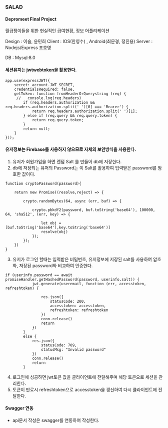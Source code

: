 ### SALAD

#### Depromeet Final Project
월급쟁이들을 위한 현실적인 급여현황, 정보 어플리케이션

Design : 이슬, 윤민희
Client : IOS(한영수) , Android(최문경, 정진용)
Server : Nodejs/Express 조호영

DB : Mysql:8.0

#### 세션유지는 jwtwebtoken을 활용한다.
```
app.use(expressJWT({
    secret: account.JWT_SECRET,
    credentialsRequired: false,
    getToken: function fromHeaderOrQuerystring (req) {
     //   console.log(req.headers)
        if (req.headers.authorization && req.headers.authorization.split(' ')[0] === 'Bearer') {
            return req.headers.authorization.split(' ')[1];
        } else if (req.query && req.query.token) {
            return req.query.token;
        }
        return null;
    }
}));
```

#### 유저정보는 Firebase를 사용하지 않으므로 자체의 보안방식을 사용한다.
1. 유저가 회원가입을 하면 랜덤 Salt 를 만들어 db에 저장한다.
2. db에 저장되는 유저의 Password는 이 Salt를 활용하여 입력받은 password를 암호한 값이다.
```
function cryptoPassword(password){

    return new Promise((resolve,reject) => {

        crypto.randomBytes(64, async (err, buf) => {

            crypto.pbkdf2(password, buf.toString('base64'), 100000, 64, 'sha512', (err, key) => {

                let obj = [buf.toString('base64'),key.toString('base64')]
                resolve(obj)
            });
        });
    })
}
```
3. 유저가 로그인 할때는 입력받은 비밀번호, 유저정보에 저장된 salt를 사용하여 암호화, 저장된 password와 비교하여 인증한다.
```
if (userinfo.password == await promiseHandler.getHashedPassword(password, userinfo.salt)) {
            jwt.generate(useremail, function (err, accesstoken, refreshtoken) {

                res.json({
                    statusCode: 200,
                    accesstoken: accesstoken,
                    refreshtoken: refreshtoken
                })
                conn.release()
                return
            })
        }
        else {
            res.json({
                statusCode: 709,
                statusMsg: "Invalid password"
            })
            conn.release()
            return
        }
```
4. 로그인에 성공하면 jwt토큰 값을 클라이언트에 전달해주며 해당 토큰으로 세션을 관리한다.
5. 토큰이 만료시 refreshtoken으로 accesstoken을 갱신하여 다시 클라이언트에 전달한다.

#### Swagger 연동
- api문서 작성은 swagger를 연동하여 작성한다.